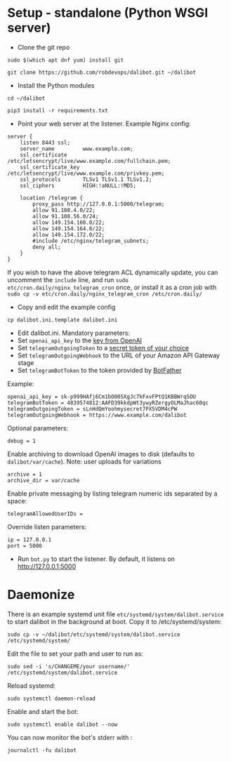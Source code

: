 # Setup - standalone (Python WSGI server)
* Clone the git repo
```
sudo $(which apt dnf yum) install git
```
```
git clone https://github.com/robdevops/dalibot.git ~/dalibot
```
* Install the Python modules
```
cd ~/dalibot
```
```
pip3 install -r requirements.txt
```
* Point your web server at the listener. Example Nginx config:
```
server {
    listen 8443 ssl;
    server_name         www.example.com;
    ssl_certificate     /etc/letsencrypt/live/www.example.com/fullchain.pem;
    ssl_certificate_key /etc/letsencrypt/live/www.example.com/privkey.pem;
    ssl_protocols       TLSv1 TLSv1.1 TLSv1.2;
    ssl_ciphers         HIGH:!aNULL:!MD5;

    location /telegram {
        proxy_pass http://127.0.0.1:5000/telegram;
        allow 91.108.4.0/22;
        allow 91.108.56.0/24;
        allow 149.154.160.0/22;
        allow 149.154.164.0/22;
        allow 149.154.172.0/22;
        #include /etc/nginx/telegram_subnets;
        deny all;
    }
}
```
If you wish to have the above telegram ACL dynamically update, you can uncomment the `include` line, and run `sudo etc/cron.daily/nginx_telegram_cron` once, or install it as a cron job with `sudo cp -v etc/cron.daily/nginx_telegram_cron /etc/cron.daily/`

* Copy and edit the example config
```
cp dalibot.ini.template dalibot.ini
```
* Edit dalibot.ini. Mandatory parameters:
* Set `openai_api_key` to the [key from OpenAI](https://beta.openai.com/account/api-keys)
* Set `telegramOutgoingToken` to a [secret token of your choice](https://core.telegram.org/bots/api#setwebhook)
* Set `telegramOutgoingWebhook` to the URL of your Amazon API Gateway stage
* Set `telegramBotToken` to the token provided by [BotFather](https://core.telegram.org/bots/tutorial)

Example:
```
openai_api_key = sk-p999HAfj6Cm1bO00SXgJc7kFxvFPtQ1KBBWrqSOU
telegramBotToken = 4839574812:AAFD39kkdpWt3ywyRZergyOLMaJhac60qc
telegramOutgoingToken = sLnHdQmYoohmysecret7PX5VDM4cPW
telegramOutgoingWebhook = https://www.example.com/dalibot
```

Optional parameters:
```
debug = 1
```

Enable archiving to download OpenAI images to disk (defaults to `dalibot/var/cache`). Note: user uploads for variations
```
archive = 1
archive_dir = var/cache
```

Enable private messaging by listing telegram numeric ids separated by a space:
```
telegramAllowedUserIDs =
```

Override listen parameters:
```
ip = 127.0.0.1
port = 5000
```


* Run `bot.py` to start the listener. By default, it listens on http://127.0.0.1:5000

# Daemonize

There is an example systemd unit file `etc/systemd/system/dalibot.service` to start dalibot in the background at boot. 
Copy it to /etc/systemd/system:
```
sudo cp -v ~/dalibot/etc/systemd/system/dalibot.service /etc/systemd/system/
```

Edit the file to set your path and user to run as:
```
sudo sed -i 's/CHANGEME/your username/' /etc/systemd/system/dalibot.service
```

Reload systemd:
```
sudo systemctl daemon-reload
```

Enable and start the bot:
```
sudo systemctl enable dalibot --now
```
You can now monitor the bot's stderr with :
```
journalctl -fu dalibot
```

